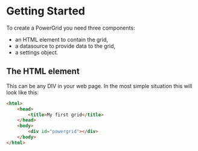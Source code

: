Getting Started
===============

To create a PowerGrid you need three components:
 - an HTML element to contain the grid,
 - a datasource to provide data to the grid,
 - a settings object.
 
The HTML element
----------------

This can be any DIV in your web page. In the most simple situation this will look like this:
```html
<html>
    <head>
        <title>My first grid</title>
    </head>
    <body>
        <div id="powergrid"></div>
    </body>
</html>
```
